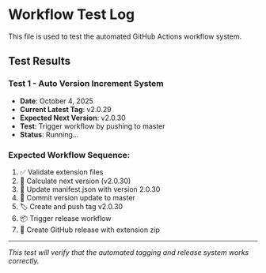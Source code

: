 # Workflow Test Log

This file is used to test the automated GitHub Actions workflow system.

## Test Results

### Test 1 - Auto Version Increment System
- **Date**: October 4, 2025
- **Current Latest Tag**: v2.0.29  
- **Expected Next Version**: v2.0.30
- **Test**: Trigger workflow by pushing to master
- **Status**: Running...

### Expected Workflow Sequence:
1. ✅ Validate extension files
2. 📝 Calculate next version (v2.0.30)
3. 📄 Update manifest.json with version 2.0.30
4. 📝 Commit version update to master
5. 🏷️ Create and push tag v2.0.30
6. 📦 Trigger release workflow
7. 🚀 Create GitHub release with extension zip

---
*This test will verify that the automated tagging and release system works correctly.*